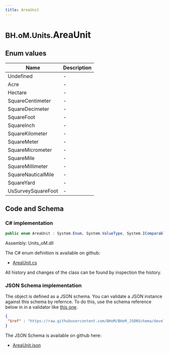 ```yaml
---
title: AreaUnit
---
```


# <small>BH.oM.Units.</small>**AreaUnit**



## Enum values

| Name            | Description                                                    |
|-----------------|----------------------------------------------------------------|
| Undefined |  -  |
| Acre |  -  |
| Hectare |  -  |
| SquareCentimeter |  -  |
| SquareDecimeter |  -  |
| SquareFoot |  -  |
| SquareInch |  -  |
| SquareKilometer |  -  |
| SquareMeter |  -  |
| SquareMicrometer |  -  |
| SquareMile |  -  |
| SquareMillimeter |  -  |
| SquareNauticalMile |  -  |
| SquareYard |  -  |
| UsSurveySquareFoot |  -  |


## Code and Schema

### C# implementation

``` C# title="C#"
public enum AreaUnit : System.Enum, System.ValueType, System.IComparable, System.ISpanFormattable, System.IFormattable, System.IConvertible
```

Assembly: Units_oM.dll

The C# enum definition is available on github:

- [AreaUnit.cs](https://github.com/BHoM/Localisation_Toolkit/blob/develop/Units_oM/Enums\AreaUnit.cs)

All history and changes of the class can be found by inspection the history.
### JSON Schema implementation

The object is defined as a JSON schema. You can validate a JSON instance against this schema by refernce. To do this, use the schema reference below in in a validator like [this one](https://www.jsonschemavalidator.net/).

``` json title="JSON Schema"
{
 "$ref" : "https://raw.githubusercontent.com/BHoM/BHoM_JSONSchema/develop/Units_oM/AreaUnit.json"
}
```

The JSON Schema is available on github here:

- [AreaUnit.json](https://github.com/BHoM/BHoM_JSONSchema/blob/develop/Units_oM/AreaUnit.json)
